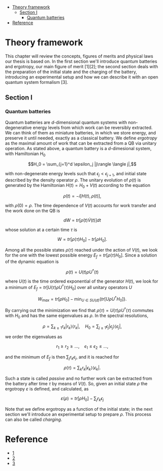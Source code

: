 <!--toc:start-->

- [Theory framework](#theory-framework)
  - [Section I](#section-i)
    - [Quantum batteries](#quantum-batteries)
- [Reference](#reference)
<!--toc:end-->

# Theory framework

This chapter will review the concepts, figures of merits and physical laws our
thesis is based on. In the first section we'll introduce quantum batteries and
ergotropy, our main figure of merit [1][2]; the second section deals with the
preparation of the initial state and the charging of the battery, introducing an
experimental setup and how we can describe it with an open quantum system
formalism [3].

## Section I

### Quantum batteries

Quantum batteries are _d_-dimensional quantum systems with non-degenerative
energy levels from which work can be reversibly extracted. We can think of them
as miniature batteries, in which we store energy, and preserve it until needed,
exactly as a classical battery. We define _ergotropy_ as the maximal amount of
work that can be extracted from a QB via unitary operation.
As stated above, a quantum battery is a _d_-dimesional system, with Hamiltonian
$H_{0}$

```math
H_0 = \sum_{j=1}^d \epsilon_j |j\rangle \langle j|,
```

with non-degenerate energy levels such that $\epsilon_j < \epsilon_{j+1}$, and
initial state described by the density operator $\rho$. The unitary evolution of
$\rho(t)$ is generated by the Hamiltonian $H(t) = H_{0} + V(t)$ according to the
equation

```math
\dot{\rho}(t) = -i [H(t), \rho(t)],
```

with $\rho(0) = \rho$. The time dependence of $V(t)$ accounts for work
transfer and the work done on the QB is

```math
dW = tr[\dot{\rho}(t) \dot{V}(t)] dt
```

whose solution at a certain time $\tau$ is

```math
W = tr[\rho(\tau) H_{0}] - tr[\rho H_{0}].
```

Among all the possible states $\rho(\tau)$ reached under the action of $V(t)$,
we look for the one with the lowest possible energy $E_{f} = tr[\rho(\tau) H_{0}]$.
Since a solution of the dynamic equation is

```math
\rho(t) = U(t) \rho U^{\dagger}(t)
```

where $U(t)$ is the time ordered exponential of the generator $H(t)$, we look
for a minimum of $E_{f} = tr[U(\tau) \rho U^{\dagger}(\tau) H_{0}]$ over all
unitary operators $U$

```math
W_{max} = tr[\rho H_{0}] - \min_{U \in SU(d)} \{tr[U \rho U^{\dagger} H_{0}]\}.
```

By carrying out the minimization we find that 
$\rho(\tau) = U(\tau) \rho U^{\dagger}(\tau)$ 
commutes with $H_{0}$ and has the same eigenvalues as
$\rho$. In the spectral resolutions,

```math
\rho = \sum_{k \geq 1} r_{k} |r_{k}\rangle \langle r_{k}|, \quad
H_0 = \sum_{j \geq 1} \epsilon_{j} |\epsilon_j\rangle \langle \epsilon_j|,
```

we order the eigenvalues as

```math
r_{1} \geq r_2 \geq \dots, \quad \epsilon_1 \leq \epsilon_2 \leq \dots,
```

and the minimum of $E_f$ is then $\sum_{j} r_k \epsilon_j$, and it is reached
for

```math
\rho(\tau) = \sum_{k} r_k |\epsilon_k\rangle \langle \epsilon_k|.
```

Such a state is called _passive_ and no further work can be extracted from the
battery after time $\tau$ by means of $V(t)$. So, given an initial state $\rho$
the ergotropy $\varepsilon$ is defined, and calculated, as

```math
\varepsilon(\rho) = tr[\rho H_{0}] - \sum_{j} r_k \epsilon_j
```
Note that we define ergotropy as a function of the initial state; in the next
section we'll introduce an experimental setup to prepare $\rho$. This process
can also be called *charging*.
# Reference

- [1](https://arxiv.org/abs/1805.05507v1)
- [2](https://arxiv.org/abs/cond-mat/0401574v1)
- [3](https://journals.aps.org/pra/abstract/10.1103/PhysRevA.102.023717)
